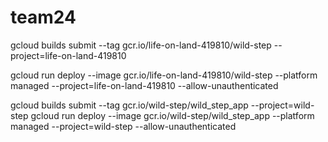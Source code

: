 # team24

gcloud builds submit --tag gcr.io/life-on-land-419810/wild-step --project=life-on-land-419810

gcloud run deploy --image gcr.io/life-on-land-419810/wild-step --platform managed --project=life-on-land-419810 --allow-unauthenticated


gcloud builds submit --tag gcr.io/wild-step/wild_step_app --project=wild-step
gcloud run deploy --image gcr.io/wild-step/wild_step_app --platform managed --project=wild-step --allow-unauthenticated


